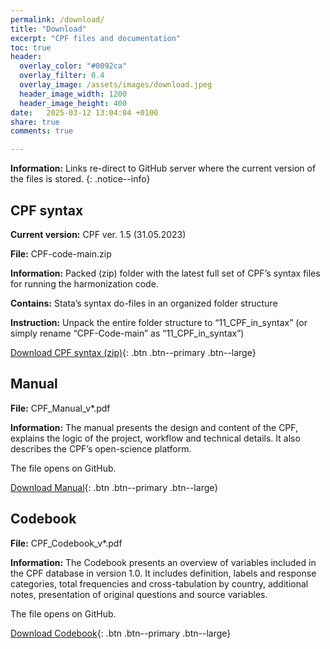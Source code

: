 ```yaml
---
permalink: /download/
title: "Download"
excerpt: "CPF files and documentation"
toc: true
header:
  overlay_color: "#0092ca"
  overlay_filter: 0.4
  overlay_image: /assets/images/download.jpeg
  header_image_width: 1200
  header_image_height: 400
date:   2025-03-12 13:04:04 +0100
share: true 
comments: true

---
```

**Information:** Links re-direct to GitHub server where the current version of the files is stored.
{: .notice--info}

## CPF syntax
**Current version:** CPF ver. 1.5 (31.05.2023)

**File:** CPF-code-main.zip

**Information:** Packed (zip) folder with the latest full set of CPF’s syntax files for running the harmonization code. 

**Contains:** Stata’s syntax do-files in an organized folder structure

**Instruction:** Unpack the entire folder structure to “11_CPF_in_syntax” (or simply rename “CPF-Code-main” as “11_CPF_in_syntax”)

[Download CPF syntax (zip)](https://github.com/cpfdata/CPF-Code/archive/main.zip){: .btn .btn--primary .btn--large}


## Manual
**File:** CPF_Manual_v*.pdf

**Information:** The manual presents the design and content of the CPF, explains the logic of the project, workflow and technical details. It also describes the CPF’s open-science platform.

The file opens on GitHub.

[Download Manual](https://github.com/cpfdata/CPF-Documentation/blob/main/CPF_manual%20v1.5.pdf){: .btn .btn--primary .btn--large}


## Codebook
**File:**  CPF_Codebook_v*.pdf

**Information:** The Codebook presents an overview of variables included in the CPF database in version 1.0. It includes definition, labels and response categories, total frequencies and cross-tabulation by country, additional notes, presentation of original questions and source variables. 

The file opens on GitHub.

[Download Codebook](https://github.com/cpfdata/CPF-Documentation/blob/main/CPF_Codebook_v1.5.pdf){: .btn .btn--primary .btn--large}



